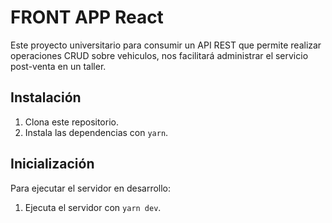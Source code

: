 # FRONT APP React

Este proyecto universitario para consumir un API REST que permite realizar operaciones CRUD sobre vehiculos, nos facilitará administrar el servicio post-venta en un taller.

## Instalación
1. Clona este repositorio.
2. Instala las dependencias con `yarn`.


## Inicialización

Para ejecutar el servidor en desarrollo:
1. Ejecuta el servidor con `yarn dev`.

